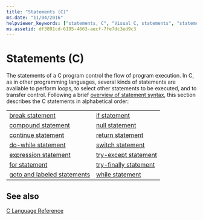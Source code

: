 ```yaml
---
title: "Statements (C)"
ms.date: "11/04/2016"
helpviewer_keywords: ["statements, C", "Visual C, statements", "statements"]
ms.assetid: df3891cd-6195-4663-aecf-7fe7dc3ed9c3
---
```

# Statements (C)

The statements of a C program control the flow of program execution. In C, as in other programming languages, several kinds of statements are available to perform loops, to select other statements to be executed, and to transfer control. Following a brief [overview of statement syntax](../c-language/overview-of-c-statements.md), this section describes the C statements in alphabetical order:

|||
|-|-|
|[break statement](../c-language/break-statement-c.md)|[if statement](../c-language/if-statement-c.md)|
|[compound statement](../c-language/compound-statement-c.md)|[null statement](../c-language/null-statement-c.md)|
|[continue statement](../c-language/continue-statement-c.md)|[return statement](../c-language/return-statement-c.md)|
|[do-while statement](../c-language/do-while-statement-c.md)|[switch statement](../c-language/switch-statement-c.md)|
|[expression statement](../c-language/expression-statement-c.md)|[try-except statement](../c-language/try-except-statement-c.md)|
|[for statement](../c-language/for-statement-c.md)|[try-finally statement](../c-language/try-finally-statement-c.md)|
|[goto and labeled statements](../c-language/goto-and-labeled-statements-c.md)|[while statement](../c-language/while-statement-c.md)|

## See also

[C Language Reference](../c-language/c-language-reference.md)
